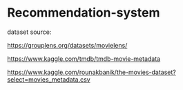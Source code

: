 # Recommendation-system

dataset source: 

https://grouplens.org/datasets/movielens/

https://www.kaggle.com/tmdb/tmdb-movie-metadata

https://www.kaggle.com/rounakbanik/the-movies-dataset?select=movies_metadata.csv
